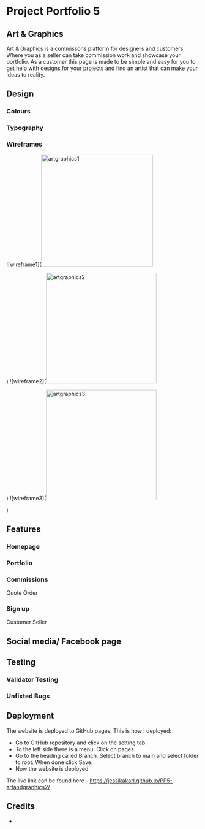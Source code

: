 # Project Portfolio 5
## Art & Graphics 
Art & Graphics is a commissons platform for designers and customers. Where you as a seller can take commission work and showcase your portfolio. As a customer this page is made to be simple and easy for you to get help with designs for your projects and find an artist that can make your ideas to reality. 
## Design 
### Colours 

### Typography

### Wireframes
![wireframe1](<img width="292" alt="artgraphics1" src="https://github.com/user-attachments/assets/746673ea-f06c-4180-a6a2-b6c029b98d48">

)
![wireframe2](<img width="288" alt="artgraphics2" src="https://github.com/user-attachments/assets/f72e5168-4fa7-4ade-a61d-766f8decb91e">

)
![wireframe3](<img width="288" alt="artgraphics3" src="https://github.com/user-attachments/assets/6e8ddf2f-1e8e-4238-a2b5-844d8edb40e1">
> 
)


## Features
### Homepage  
### Portfolio 
### Commissions 
Quote 
Order 
### Sign up
Customer 
Seller 
## Social media/ Facebook page 
## Testing 
### Validator Testing 
### Unfixted Bugs 
## Deployment 
The website is deployed to GitHub pages. This is how I deployed:

- Go to GitHub repository and click on the setting tab.
- To the left side there is a menu. Click on pages.
- Go to the heading called Branch. Select branch to main and select folder to root. When done click Save.
- Now the website is deployed.

The live link can be found here - https://jessikakarl.github.io/PP5-artandgraphics2/

## Credits 
*


